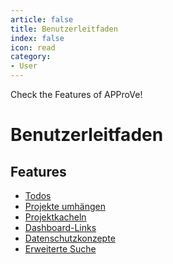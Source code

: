 ```yaml
---
article: false
title: Benutzerleitfaden
index: false
icon: read
category:
- User
---
```


Check the Features of APProVe!

<!-- more -->

# Benutzerleitfaden

## Features

- [Todos](todos.md)
- [Projekte umhängen](reassign.md)
- [Projektkacheln](tiles.md)
- [Dashboard-Links](dashboard-links.md)
- [Datenschutzkonzepte](dataPrivacy.md)
- [Erweiterte Suche](advanced-search.md)
